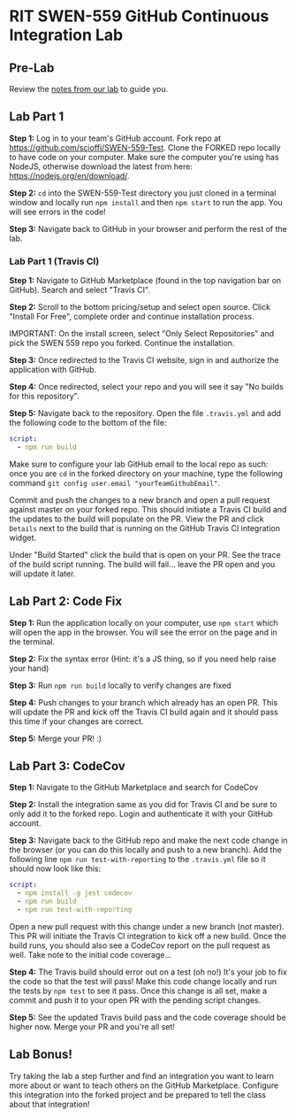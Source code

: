 # RIT SWEN-559 GitHub Continuous Integration Lab

## Pre-Lab

Review the [notes from our lab](https://docs.google.com/presentation/d/1Uo52RZa-w3rvVPO4GVQK2MzgNEhg-A6bl8Id2Hy-jwU/edit?usp=sharing) to guide you.

## Lab Part 1

**Step 1:** Log in to your team's GitHub account. Fork repo at https://github.com/scioffi/SWEN-559-Test. Clone the FORKED repo locally to have code on your computer. Make sure the computer you're using has NodeJS, otherwise download the latest from here: https://nodejs.org/en/download/.

**Step 2:** `cd` into the SWEN-559-Test directory you just cloned in a terminal window and locally run `npm install` and then `npm start` to run the app. You will see errors in the code! 

**Step 3:** Navigate back to GitHub in your browser and perform the rest of the lab.

### Lab Part 1 (Travis CI)

**Step 1:** Navigate to GitHub Marketplace (found in the top navigation bar on GitHub). Search and select "Travis CI".

**Step 2:** Scroll to the bottom pricing/setup and select open source. Click "Install For Free", complete order and continue installation process.

IMPORTANT: On the install screen, select "Only Select Repositories" and pick the SWEN 559 repo you forked. Continue the installation.

**Step 3:** Once redirected to the Travis CI website, sign in and authorize the application with GitHub.

**Step 4:** Once redirected, select your repo and you will see it say "No builds for this repository".

**Step 5:** Navigate back to the repository. Open the file `.travis.yml` and add the following code to the bottom of the file:

```yml
script:
  - npm run build
```
Make sure to configure your lab GitHub email to the local repo as such: once you are `cd` in the forked directory on your machine, type the following command `git config user.email "yourTeamGithubEmail"`.

Commit and push the changes to a new branch and open a pull request against master on your forked repo. This should initiate a Travis CI build and the updates to the build will populate on the PR. View the PR and click `Details` next to the build that is running on the GitHub Travis CI integration widget.

Under "Build Started" click the build that is open on your PR. See the trace of the build script running. The build will fail... leave the PR open and you will update it later.

## Lab Part 2: Code Fix

**Step 1:** Run the application locally on your computer, use `npm start` which will open the app in the browser. You will see the error on the page and in the terminal.

**Step 2:** Fix the syntax error (Hint: it's a JS thing, so if you need help raise your hand)

**Step 3:** Run `npm run build` locally to verify changes are fixed

**Step 4:** Push changes to your branch which already has an open PR. This will update the PR and kick off the Travis CI build again and it should pass this time if your changes are correct.

**Step 5:** Merge your PR! :)

## Lab Part 3: CodeCov

**Step 1:** Navigate to the GitHub Marketplace and search for CodeCov

**Step 2:** Install the integration same as you did for Travis CI and be sure to only add it to the forked repo. Login and authenticate it with your GitHub account.

**Step 3:** Navigate back to the GitHub repo and make the next code change in the browser (or you can do this locally and push to a new branch). Add the following line `npm run test-with-reporting` to the `.travis.yml` file so it should now look like this:

```yml
script:
  - npm install -g jest codecov
  - npm run build
  - npm run test-with-reporting
```

Open a new pull request with this change under a new branch (not master). This PR will initiate the Travis CI integration to kick off a new build. Once the build runs, you should also see a CodeCov report on the pull request as well. Take note to the initial code coverage...

**Step 4:** The Travis build should error out on a test (oh no!) It's your job to fix the code so that the test will pass! Make this code change locally and run the tests by `npm test` to see it pass. Once this change is all set, make a commit and push it to your open PR with the pending script changes.

**Step 5:** See the updated Travis build pass and the code coverage should be higher now. Merge your PR and you're all set!

## Lab Bonus!

Try taking the lab a step further and find an integration you want to learn more about or want to teach others on the GitHub Marketplace. Configure this integration into the forked project and be prepared to tell the class about that integration!
